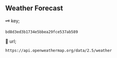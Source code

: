 ## Weather Forecast


🗝 key;
```
bd8d3ed3b1734e5bbea29fce537ab589                                  
```       
🔗 url; 
```
https://api.openweathermap.org/data/2.5/weather
```
